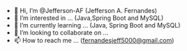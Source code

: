 - 👋 Hi, I’m @Jefferson-AF (Jefferson A. Fernandes)
- 👀 I’m interested in ... (Java,Spring Boot and MySQL)
- 🌱 I’m currently learning ... (Java, Spring Boot and MySQL)
- 💞️ I’m looking to collaborate on ...
- 📫 How to reach me ... (fernandesjeff5000@gmail.com)
